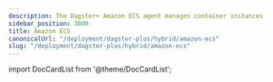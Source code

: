```yaml
---
description: The Dagster+ Amazon ECS agent manages container instances, enables communication with ECS service, and supports task lifecycle operations on AWS infrastructure.
sidebar_position: 3000
title: Amazon ECS
canonicalUrl: "/deployment/dagster-plus/hybrid/amazon-ecs"
slug: "/deployment/dagster-plus/hybrid/amazon-ecs"
---
```


import DocCardList from '@theme/DocCardList';

<DocCardList />

